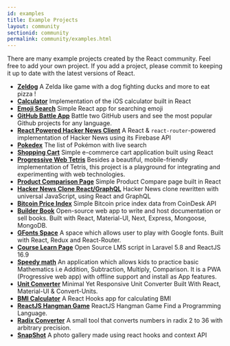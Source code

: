 ```yaml
---
id: examples
title: Example Projects
layout: community
sectionid: community
permalink: community/examples.html
---
```


There are many example projects created by the React community. Feel free to add your own project. If you add a project, please commit to keeping it up to date with the latest versions of React.


* **[Zeldog](https://yannsainty.github.io/Zeldog/)** A Zelda like game with a dog fighting ducks and more to eat pizza !
* **[Calculator](https://github.com/ahfarmer/calculator)** Implementation of the iOS calculator built in React
* **[Emoji Search](https://github.com/ahfarmer/emoji-search)** Simple React app for searching emoji
* **[GitHub Battle App](https://tm.dev/react-course-project/)** Battle two GitHub users and see the most popular Github projects for any language.
* **[React Powered Hacker News Client](https://github.com/insin/react-hn)** A React & `react-router`-powered implementation of Hacker News using its Firebase API
* **[Pokedex](https://github.com/alik0211/pokedex)** The list of Pokémon with live search
* **[Shopping Cart](https://github.com/jeffersonRibeiro/react-shopping-cart)** Simple e-commerce cart application built using React
* **[Progressive Web Tetris](https://github.com/skidding/flatris)** Besides a beautiful, mobile-friendly implementation of Tetris, this project is a playground for integrating and experimenting with web technologies.
* **[Product Comparison Page](https://github.com/Rhymond/product-compare-react)** Simple Product Compare page built in React
* **[Hacker News Clone React/GraphQL](https://github.com/clintonwoo/hackernews-react-graphql)** Hacker News clone rewritten with universal JavaScript, using React and GraphQL
* **[Bitcoin Price Index](https://github.com/mrkjlchvz/bitcoin-price-index)** Simple Bitcoin price index data from CoinDesk API
* **[Builder Book](https://github.com/builderbook/builderbook)** Open-source web app to write and host documentation or sell books. Built with React, Material-UI, Next, Express, Mongoose, MongoDB.
* **[GFonts Space](https://github.com/pankajladhar/GFontsSpace)** A space which allows user to play with Google fonts. Built with React, Redux and React-Router.
* **[Course Learn Page](https://github.com/ulearnpro/ulearn)** Open Source LMS script in Laravel 5.8 and ReactJS 16.9
* **[Speedy math](https://github.com/pankajladhar/speedy-math)** An application which allows kids to practice basic Mathematics i.e  Addition, Subtraction, Multiply, Comparison. It is a PWA (Progressive web app) with offline support and install as App features.
* **[Unit Converter](https://github.com/KarthikeyanRanasthala/react-unit-converter)** Minimal Yet Responsive Unit Converter Built With React, Material-UI & Convert-Units.
* **[BMI Calculator](https://github.com/GermaVinsmoke/bmi-calculator)** A React Hooks app for calculating BMI
* **[ReactJS Hangman Game](https://github.com/vetrivelcsamy/reactjs-hangman)** ReactJS Hangman Game Find a Programming Language.
* **[Radix Converter](https://github.com/kumom/radix-converter)** A small tool that converts numbers in radix 2 to 36 with arbitrary precision.
* **[SnapShot](https://yog9.github.io/SnapShot/)**  A photo gallery made using react hooks and context API
